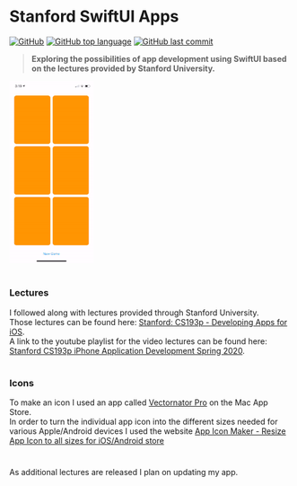 # Stanford SwiftUI Apps
[![GitHub](https://img.shields.io/github/license/jacobmannix/stanford-swiftui-cs193p?color=blue)](LICENSE)
[![GitHub top language](https://img.shields.io/github/languages/top/jacobmannix/stanford-swiftui-cs193p)](https://github.com/JacobMannix/stanford-swiftui-cs193p)
[![GitHub last commit](https://img.shields.io/github/last-commit/jacobmannix/stanford-swiftui-cs193p)](https://github.com/JacobMannix/stanford-swiftui-cs193p/commits/master)

> <b> Exploring the possibilities of app development using SwiftUI based on the lectures provided by Stanford University. </b>

![AppDemo](MemorizeAppDemoLecture06-150px.gif)

#
### Lectures

I followed along with lectures provided through Stanford University. <br>
Those lectures can be found here: [Stanford: CS193p - Developing Apps for iOS](https://cs193p.sites.stanford.edu). <br>
A link to the youtube playlist for the video lectures can be found here: [Stanford CS193p iPhone Application Development Spring 2020](https://www.youtube.com/playlist?list=PLpGHT1n4-mAtTj9oywMWoBx0dCGd51_yG).

#
### Icons
To make an icon I used an app called [Vectornator Pro](https://apps.apple.com/us/app/vectornator-pro-vector-art/id1470168007?mt=12) on the Mac App Store. <br>
In order to turn the individual app icon into the different sizes needed for various Apple/Android devices I used the website [App Icon Maker - Resize App Icon to all sizes for iOS/Android store](https://appiconmaker.co/)

#
As additional lectures are released I plan on updating my app.
